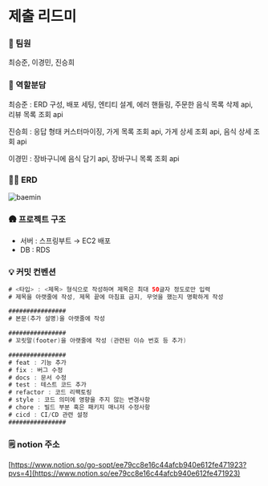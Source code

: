 
# 제출 리드미

### 👥 팀원

최승준, 이경민, 진승희

### 💬 역할분담

최승준 : ERD 구성, 배포 세팅, 엔티티 설계, 에러 핸들링, 주문한 음식 목록 삭제 api, 리뷰 목록 조회 api

진승희 : 응답 형태 커스터마이징, 가게 목록 조회 api, 가게 상세 조회 api, 음식 상세 조회 api

이경민 : 장바구니에 음식 담기 api, 장바구니 목록 조회 api

### 🧞‍♂️ ERD
![baemin](https://github.com/GOSOPT-CDS-BAEMIN/server/assets/84304802/870c1c73-7911-4e3a-b7a8-e7f8fadad276)

### 🛖 프로젝트 구조

- 서버 : 스프링부트 → EC2 배포
- DB : RDS

### 💡 커밋 컨벤션

```java
# <타입> : <제목> 형식으로 작성하며 제목은 최대 50글자 정도로만 입력
# 제목을 아랫줄에 작성, 제목 끝에 마침표 금지, 무엇을 했는지 명확하게 작성

################
# 본문(추가 설명)을 아랫줄에 작성

################
# 꼬릿말(footer)을 아랫줄에 작성 (관련된 이슈 번호 등 추가)

################
# feat : 기능 추가
# fix : 버그 수정
# docs : 문서 수정
# test : 테스트 코드 추가
# refactor : 코드 리팩토링
# style : 코드 의미에 영향을 주지 않는 변경사항
# chore : 빌드 부분 혹은 패키지 매니저 수정사항
# cicd : CI/CD 관련 설정
################

```

### 🗒️ notion 주소

[https://www.notion.so/go-sopt/ee79cc8e16c44afcb940e612fe471923?pvs=4](https://www.notion.so/ee79cc8e16c44afcb940e612fe471923)
